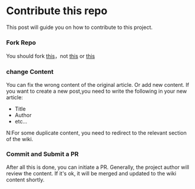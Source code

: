 # Contribute this repo
This post will guide you on how to contribute to this project.
### Fork Repo
You should fork [this](https://github.com/dabao1955/KernelSU_General_porting_guide_wiki)，not [this](https://github.com/dabao1955/KernelSU_General_porting_guide) or [this](https://github.com/dabao1955/KernelSU_General_porting_guide.wiki)
### change Content
You can fix the wrong content of the original article. Or add new content. If you want to create a new post,you need to write the following in your new article:
- Title
- Author
- etc...

N:For some duplicate content, you need to redirect to the relevant section of the wiki.
### Commit and Submit a PR
After all this is done, you can initiate a PR. Generally, the project author will review the content. If it's ok, it will be merged and updated to the wiki content shortly.
